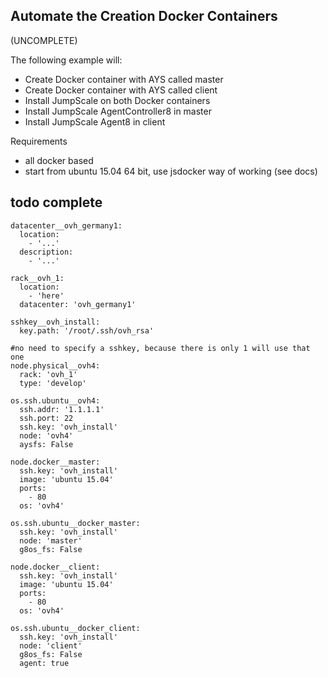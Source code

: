 ## Automate the Creation Docker Containers

(UNCOMPLETE)

The following example will:

- Create Docker container with AYS called master
- Create Docker container with AYS called client
- Install JumpScale on both Docker containers
- Install JumpScale AgentController8 in master
- Install JumpScale Agent8 in client

Requirements

- all docker based
- start from ubuntu 15.04 64 bit, use jsdocker way of working (see docs)

## todo complete

```
datacenter__ovh_germany1:
  location:
    - '...'
  description:
    - '...'

rack__ovh_1:
  location:
    - 'here'
  datacenter: 'ovh_germany1'

sshkey__ovh_install:
  key.path: '/root/.ssh/ovh_rsa'

#no need to specify a sshkey, because there is only 1 will use that one
node.physical__ovh4:
  rack: 'ovh_1'
  type: 'develop'

os.ssh.ubuntu__ovh4:
  ssh.addr: '1.1.1.1'
  ssh.port: 22
  ssh.key: 'ovh_install' 
  node: 'ovh4'
  aysfs: False

node.docker__master:
  ssh.key: 'ovh_install' 
  image: 'ubuntu 15.04'
  ports:
    - 80
  os: 'ovh4'

os.ssh.ubuntu__docker_master:
  ssh.key: 'ovh_install' 
  node: 'master'
  g8os_fs: False

node.docker__client:
  ssh.key: 'ovh_install' 
  image: 'ubuntu 15.04'
  ports:
    - 80
  os: 'ovh4'

os.ssh.ubuntu__docker_client:
  ssh.key: 'ovh_install' 
  node: 'client'
  g8os_fs: False
  agent: true

```